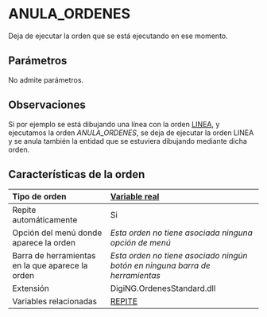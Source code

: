 # ANULA\_ORDENES

Deja de ejecutar la orden que se está ejecutando en ese momento.

## Parámetros

No admite parámetros.

## Observaciones

Si por ejemplo se está dibujando una línea con la orden [LINEA](LINEA.html), y ejecutamos la orden _ANULA\_ORDENES_, se deja de ejecutar la orden LINEA y se anula también la entidad que se estuviera dibujando mediante dicha orden.

## Características de la orden

| Tipo de orden | [Variable real]() |
| :--- | :--- |
| Repite automáticamente | Si |
| Opción del menú donde aparece la orden | _Esta orden no tiene asociada ninguna opción de menú_ |
| Barra de herramientas en la que aparece la orden | _Esta orden no tiene asociado ningún botón en ninguna barra de herramientas_ |
| Extensión | DigiNG.OrdenesStandard.dll |
| Variables relacionadas | [REPITE](REPITE.html) |

